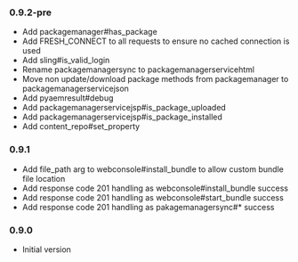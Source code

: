 ### 0.9.2-pre
* Add packagemanager#has_package
* Add FRESH_CONNECT to all requests to ensure no cached connection is used
* Add sling#is_valid_login
* Rename packagemanagersync to packagemanagerservicehtml
* Move non update/download package methods from packagemanager to packagemanagerservicejson
* Add pyaemresult#debug
* Add packagemanagerservicejsp#is_package_uploaded
* Add packagemanagerservicejsp#is_package_installed
* Add content_repo#set_property

### 0.9.1
* Add file_path arg to webconsole#install_bundle to allow custom bundle file location
* Add response code 201 handling as webconsole#install_bundle success 
* Add response code 201 handling as webconsole#start_bundle success 
* Add response code 201 handling as pakagemanagersync#* success

### 0.9.0
* Initial version
